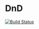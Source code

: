 # DnD

[![Build Status](https://travis-ci.com/sensorario/dnd.svg?branch=master)](https://travis-ci.com/sensorario/dnd)
